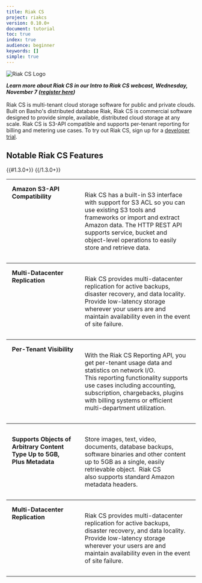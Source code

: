 ```yaml
---
title: Riak CS
project: riakcs
version: 0.10.0+
document: tutorial
toc: true
index: true
audience: beginner
keywords: []
simple: true
---
```


![Riak CS Logo](/images/riak-cs-logo.png)

***Learn more about Riak CS in our Intro to Riak CS webcast, Wednesday, November 7 (<a href="http://info.basho.com/IntroToRiakCSNov7.html" target="_blank">register here</a>)***
<br>
<br>
Riak CS is multi-tenant cloud storage software for public and private clouds. Built on Basho's distributed database Riak, Riak CS is commercial software designed to provide simple, available, distributed cloud storage at any scale. Riak CS is S3-API compatible and supports per-tenant reporting for billing and metering use cases.  To try out Riak CS, sign up for a [developer trial](http://info.basho.com/RiakCS1.1_DeveloperTrialRequest.html).

## Notable Riak CS Features

<table style="width: 100%; border-spacing: 0px;">
<tbody>
<tr align="left" valign="top">
<td style="padding: 15px; margin: 15px; border-width: 1px 0 1px 0; border-style: solid;"><strong>Amazon S3-API Compatibility</strong></td>
<td style="padding: 15px; margin: 15px; border-width: 1px 0 1px 0; border-style: solid;">
<p>Riak CS has a built-in S3 interface with support for S3&nbsp;ACL so you can use existing S3 tools and frameworks&nbsp;or import and extract Amazon data. The HTTP REST&nbsp;API supports service, bucket and object-level&nbsp;operations to easily store and retrieve data.&nbsp;</p>
</td>
</tr>
<tr align="left" valign="top">
<td style="padding: 15px; margin: 15px; border-width: 1px 0 1px 0; border-style: solid;"><strong>Multi-Datacenter Replication</strong></td>
<td style="padding: 15px; margin: 15px; border-width: 1px 0 1px 0; border-style: solid;">
<p>Riak CS provides multi-datacenter replication for active backups, disaster recovery, and data locality. Provide low-latency storage wherever your users are and maintain availability even in the event of site failure. &nbsp;</p>
</td>
</tr>
<tr align="left" valign="top">
<td style="padding: 15px; margin: 15px; border-width: 0 0 1px 0; border-style: solid;"><strong>Per-Tenant Visibility</strong></td>
<td style="padding: 15px; margin: 15px; border-width: 0 0 1px 0; border-style: solid;">
<p>With the Riak CS Reporting API, you get per-tenant&nbsp;usage data and statistics on network I/O. This&nbsp;reporting functionality supports use cases including&nbsp;accounting, subscription, chargebacks, plugins with&nbsp;billing systems or efficient multi-department&nbsp;utilization.</p>
</td>
</tr>
<tr align="left" valign="top">
<td style="padding: 15px; margin: 15px; border-width: 0 0 1px 0; border-style: solid;">
<p><strong>Supports Objects of Arbitrary&nbsp;Content Type Up to 5GB, Plus&nbsp;Metadata</strong></p>
</td>
<td style="padding: 15px; margin: 15px; border-width: 0 0 1px 0; border-style: solid;">
<p>Store images, text, video, documents, database&nbsp;backups, software binaries and other content up to&nbsp;5GB as a single, easily retrievable object.&nbsp;&nbsp;Riak CS also&nbsp;supports standard Amazon metadata headers.</p>
</td>
</tr>
{{#1.3.0+}}
<tr align="left" valign="top">
<td style="padding: 15px; margin: 15px; border-width: 0 0 1px 0; border-style: solid;"><strong>Multi-Datacenter Replication</strong></td>
<td style="padding: 15px; margin: 15px; border-width: 0 0 1px 0; border-style: solid;">
<p>Riak CS provides multi-datacenter replication for active backups, disaster recovery, and data locality. Provide low-latency storage wherever your users are and maintain availability even in the event of site failure.</p>
</td>
</tr>
{{/1.3.0+}}
</tbody>
</table>


